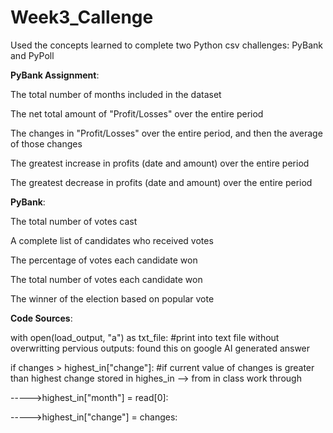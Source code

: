 # Week3_Callenge

Used the concepts learned to complete two Python csv challenges: PyBank and PyPoll

**PyBank Assignment**:

The total number of months included in the dataset

The net total amount of "Profit/Losses" over the entire period

The changes in "Profit/Losses" over the entire period, and then the average of those changes

The greatest increase in profits (date and amount) over the entire period

The greatest decrease in profits (date and amount) over the entire period

**PyBank**:

The total number of votes cast

A complete list of candidates who received votes

The percentage of votes each candidate won

The total number of votes each candidate won

The winner of the election based on popular vote


**Code Sources**:

with open(load_output, "a") as txt_file: #print into text file without overwritting pervious outputs: found this on google AI generated answer

if changes > highest_in["change"]: #if current value of changes is greater than highest change stored in highes_in --> from in class work through

----->highest_in["month"] = read[0]:

----->highest_in["change"] = changes:
